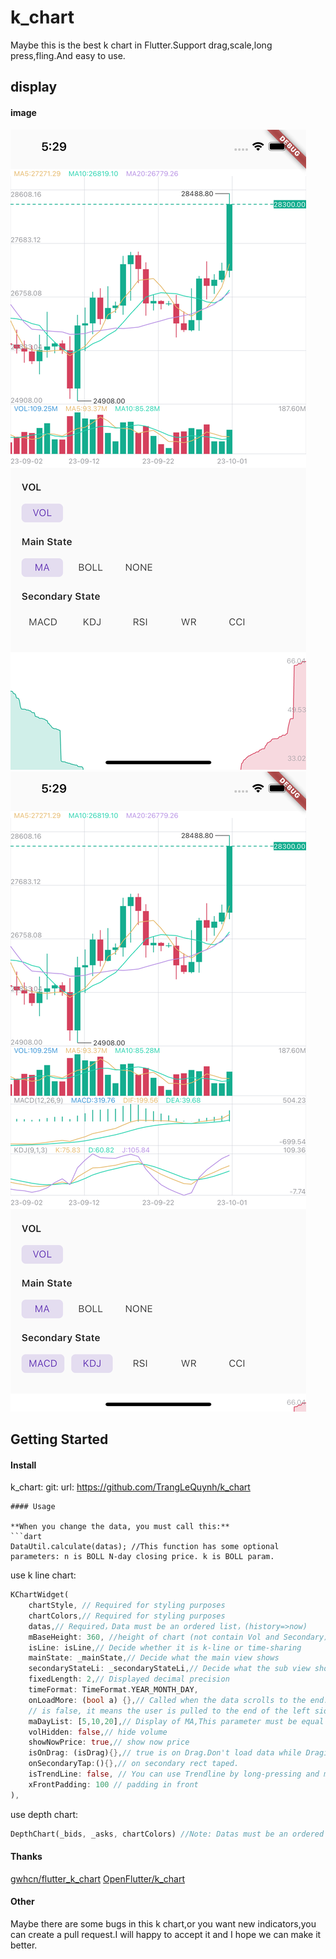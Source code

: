 # k_chart
Maybe this is the best k chart in Flutter.Support drag,scale,long press,fling.And easy to use.

## display

#### image

![demo 1](assets/example_1.png)
![demo 2](assets/example_2.png)

## Getting Started
#### Install
k_chart:
    git:
      url: https://github.com/TrangLeQuynh/k_chart
```
#### Usage

**When you change the data, you must call this:**
```dart
DataUtil.calculate(datas); //This function has some optional parameters: n is BOLL N-day closing price. k is BOLL param.
```

use k line chart:
```dart
KChartWidget(
    chartStyle, // Required for styling purposes
    chartColors,// Required for styling purposes
    datas,// Required，Data must be an ordered list，(history=>now)
    mBaseHeight: 360, //height of chart (not contain Vol and Secondary) 
    isLine: isLine,// Decide whether it is k-line or time-sharing
    mainState: _mainState,// Decide what the main view shows
    secondaryStateLi: _secondaryStateLi,// Decide what the sub view shows
    fixedLength: 2,// Displayed decimal precision
    timeFormat: TimeFormat.YEAR_MONTH_DAY,
    onLoadMore: (bool a) {},// Called when the data scrolls to the end. When a is true, it means the user is pulled to the end of the right side of the data. When a
    // is false, it means the user is pulled to the end of the left side of the data.
    maDayList: [5,10,20],// Display of MA,This parameter must be equal to DataUtil.calculate‘s maDayList
    volHidden: false,// hide volume
    showNowPrice: true,// show now price
    isOnDrag: (isDrag){},// true is on Drag.Don't load data while Draging.
    onSecondaryTap:(){},// on secondary rect taped.
    isTrendLine: false, // You can use Trendline by long-pressing and moving your finger after setting true to isTrendLine property. 
    xFrontPadding: 100 // padding in front
),
```
use depth chart:
```dart
DepthChart(_bids, _asks, chartColors) //Note: Datas must be an ordered list，
```

#### Thanks
[gwhcn/flutter_k_chart](https://github.com/gwhcn/flutter_k_chart)
[OpenFlutter/k_chart](https://github.com/OpenFlutter/k_chart)

#### Other
Maybe there are some bugs in this k chart,or you want new indicators,you can create a pull request.I will happy to accept it and I hope we can make it better.
